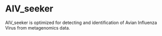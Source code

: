 # AIV_seeker
AIV_seeker is optimized for detecting and identification of Avian Influenza Virus from metagenomics data.
